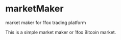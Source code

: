 # marketMaker
market maker for 1fox trading platform

This is a simple market maker or 1fox Bitcoin market.
